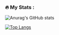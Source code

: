 <!--<img src="https://komarev.com/ghpvc/?username=dimitar-georgiev98&style=flat-square&color=blue" alt=""/>-->

### :fire: My Stats :
![Anurag's GitHub stats](https://github-readme-stats.vercel.app/api?username=dimitar-georgiev98&show_icons=true&theme=github_dark)

[![Top Langs](https://github-readme-stats.vercel.app/api/top-langs/?username=dimitar-georgiev98&layout=compact&theme=vision-friendly-dark)](https://github.com/anuraghazra/github-readme-stats)
<!--
**dimitar-georgiev98/dimitar-georgiev98** is a ✨ _special_ ✨ repository because its `README.md` (this file) appears on your GitHub profile.

Here are some ideas to get you started:

- 🔭 I’m currently working on ...
- 🌱 I’m currently learning ...
- 👯 I’m looking to collaborate on ...
- 🤔 I’m looking for help with ...
- 💬 Ask me about ...
- 📫 How to reach me: ...
- 😄 Pronouns: ...
- ⚡ Fun fact: ...
-->
